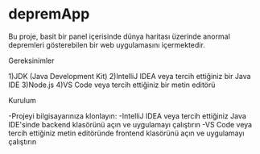 # depremApp

Bu proje, basit bir panel içerisinde dünya haritası üzerinde anormal depremleri gösterebilen bir web uygulamasını içermektedir.

Gereksinimler

1)JDK (Java Development Kit)
2)IntelliJ IDEA veya tercih ettiğiniz bir Java IDE
3)Node.js
4)VS Code veya tercih ettiğiniz bir metin editörü

Kurulum

-Projeyi bilgisayarınıza klonlayın:
-IntelliJ IDEA veya tercih ettiğiniz Java IDE'sinde backend klasörünü açın ve uygulamayı çalıştırın
-VS Code veya tercih ettiğiniz metin editöründe frontend klasörünü açın ve uygulamayı çalıştırın

